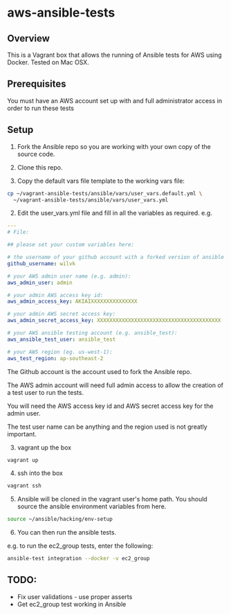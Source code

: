 # aws-ansible-tests

## Overview

This is a Vagrant box that allows the running of Ansible tests for AWS using Docker.
Tested on Mac OSX.

## Prerequisites

You must have an AWS account set up with and full administrator access in order to run these tests

## Setup


1. Fork the Ansible repo so you are working with your own copy of the source code.

2. Clone this repo.

3. Copy the default vars file template to the working vars file:

```bash
cp ~/vagrant-ansible-tests/ansible/vars/user_vars.default.yml \
  ~/vagrant-ansible-tests/ansible/vars/user_vars.yml
```

2. Edit the user_vars.yml file and fill in all the variables as required. e.g.

```yaml
---
# File:

## please set your custom variables here:

# the username of your github account with a forked version of ansible e.g. wilvk):
github_username: wilvk

# your AWS admin user name (e.g. admin):
aws_admin_user: admin

# your admin AWS access key id:
aws_admin_access_key: AKIAIXXXXXXXXXXXXXXX

# your admin AWS secret access key:
aws_admin_secret_access_key: XXXXXXXXXXXXXXXXXXXXXXXXXXXXXXXXXXXXXXXX

# your AWS ansible testing account (e.g. ansible_test):
aws_ansible_test_user: ansible_test

# your AWS region (eg. us-west-1):
aws_test_region: ap-southeast-2
```


The Github account is the account used to fork the Ansible repo.

The AWS admin account will need full admin access to allow the creation of a test user to run the tests.

You will need the AWS access key id and AWS secret access key for the admin user.

The test user name can be anything and the region used is not greatly important.

3. vagrant up the box

```bash
vagrant up
```

4. ssh into the box

```bash
vagrant ssh
```

5. Ansible will be cloned in the vagrant user's home path. You should source the ansible environment variables from here.

```bash
source ~/ansible/hacking/env-setup
```

6. You can then run the ansible tests. 

e.g. to run the ec2_group tests, enter the following:

```bash
ansible-test integration --docker -v ec2_group
```

## TODO:

- Fix user validations - use proper asserts
- Get ec2_group test working in Ansible
